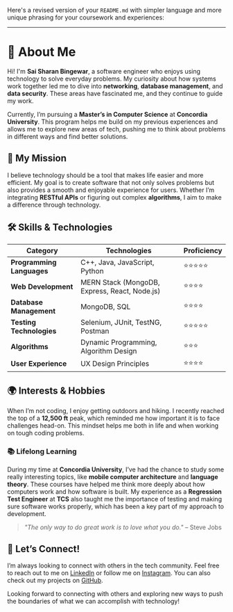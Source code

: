 Here's a revised version of your `README.md` with simpler language and more unique phrasing for your coursework and experiences:

---

# 🌟 About Me

Hi! I'm **Sai Sharan Bingewar**, a software engineer who enjoys using technology to solve everyday problems. My curiosity about how systems work together led me to dive into **networking**, **database management**, and **data security**. These areas have fascinated me, and they continue to guide my work.

Currently, I’m pursuing a **Master’s in Computer Science** at **Concordia University**. This program helps me build on my previous experiences and allows me to explore new areas of tech, pushing me to think about problems in different ways and find better solutions.

## 🚀 My Mission

I believe technology should be a tool that makes life easier and more efficient. My goal is to create software that not only solves problems but also provides a smooth and enjoyable experience for users. Whether I’m integrating **RESTful APIs** or figuring out complex **algorithms**, I aim to make a difference through technology.

## 🛠 Skills & Technologies

| Category                | Technologies                              | Proficiency       |
|-------------------------|-------------------------------------------|-------------------|
| **Programming Languages** | C++, Java, JavaScript, Python               | ⭐⭐⭐⭐⭐   |
| **Web Development**      | MERN Stack (MongoDB, Express, React, Node.js) | ⭐⭐⭐⭐      |
| **Database Management**  | MongoDB, SQL                               | ⭐⭐⭐⭐      |
| **Testing Technologies** | Selenium, JUnit, TestNG, Postman           | ⭐⭐⭐⭐⭐    |
| **Algorithms**           | Dynamic Programming, Algorithm Design      | ⭐⭐⭐         |
| **User Experience**      | UX Design Principles                       | ⭐⭐⭐⭐       |

## 🌍 Interests & Hobbies

When I’m not coding, I enjoy getting outdoors and hiking. I recently reached the top of a **12,500 ft** peak, which reminded me how important it is to face challenges head-on. This mindset helps me both in life and when working on tough coding problems.

### 📚 Lifelong Learning

During my time at **Concordia University**, I’ve had the chance to study some really interesting topics, like **mobile computer architecture** and **language theory**. These courses have helped me think more deeply about how computers work and how software is built. My experience as a **Regression Test Engineer** at **TCS** also taught me the importance of testing and making sure software works properly, which has been a key part of my approach to development.

> *"The only way to do great work is to love what you do."* – Steve Jobs

## 🤝 Let’s Connect!

I’m always looking to connect with others in the tech community. Feel free to reach out to me on [LinkedIn](https://www.linkedin.com/in/sharanbingewar999) or follow me on [Instagram](https://www.instagram.com/ssharan_bingewar). You can also check out my projects on [GitHub](https://github.com/sharanbingewar).


Looking forward to connecting with others and exploring new ways to push the boundaries of what we can accomplish with technology!
